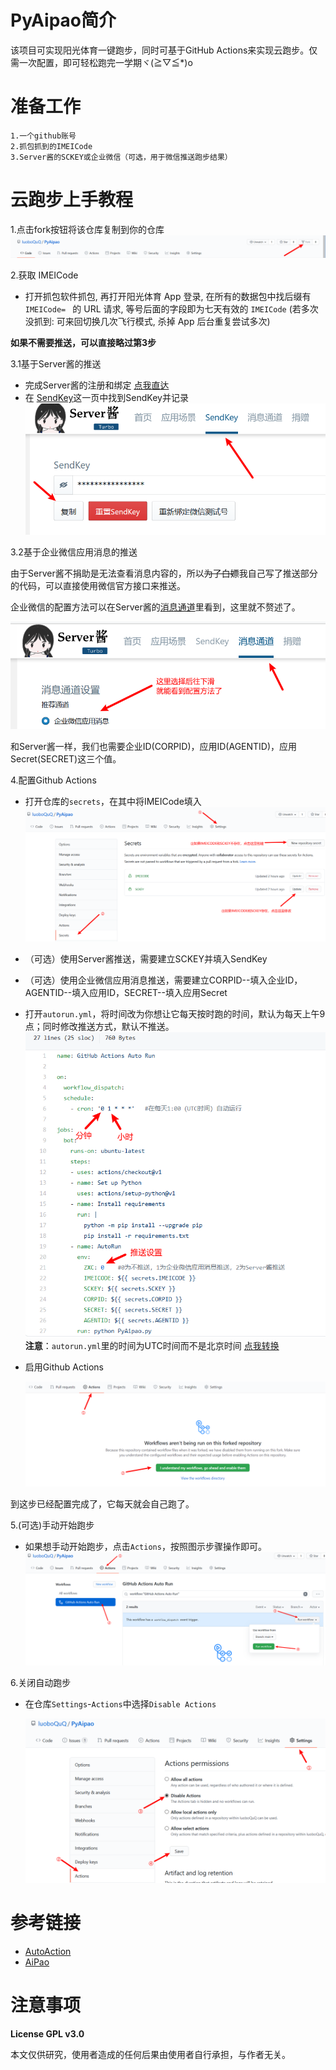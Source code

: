 # PyAipao简介
该项目可实现阳光体育一键跑步，同时可基于GitHub Actions来实现云跑步。仅需一次配置，即可轻松跑完一学期ヾ(≧▽≦*)o
# 准备工作
    1.一个github账号
    2.抓包抓到的IMEICode
    3.Server酱的SCKEY或企业微信（可选，用于微信推送跑步结果）
#  云跑步上手教程

1.点击fork按钮将该仓库复制到你的仓库 
![fork](IMAGE/Fork.png)

2.获取 IMEICode

- 打开抓包软件抓包, 再打开阳光体育 App 登录, 在所有的数据包中找后缀有 `IMEICode= ` 的 URL 请求, 等号后面的字段即为七天有效的 `IMEICode` (若多次没抓到: 可来回切换几次飞行模式, 杀掉 App 后台重复尝试多次)

**如果不需要推送，可以直接略过第3步**

3.1基于Server酱的推送

- 完成Server酱的注册和绑定 [点我直达](http://scf.ftqq.com)
- 在 [SendKey](https://sct.ftqq.com/sendkey)这一页中找到SendKey并记录
![SendKey](IMAGE/SendKey.png)

3.2基于企业微信应用消息的推送

由于Server酱不捐助是无法查看消息内容的，所以~~为了白嫖~~我自己写了推送部分的代码，可以直接使用微信官方接口来推送。

企业微信的配置方法可以在Server酱的[消息通道](https://sct.ftqq.com/forward)里看到，这里就不赘述了。

![weisend](IMAGE/weisend.png)

和Server酱一样，我们也需要企业ID(CORPID)，应用ID(AGENTID)，应用Secret(SECRET)这三个值。

4.配置Github Actions

- 打开仓库的`secrets`，在其中将IMEICode填入
  ![4.1](IMAGE/4.1.png)

- （可选）使用Server酱推送，需要建立SCKEY并填入SendKey

- （可选）使用企业微信应用消息推送，需要建立CORPID--填入企业ID，AGENTID--填入应用ID，SECRET--填入应用Secret

- 打开`autorun.yml`，将时间改为你想让它每天按时跑的时间，默认为每天上午9点；同时修改推送方式，默认不推送。
![4.2](IMAGE/4.2.png)
  **注意**：`autorun.yml`里的时间为UTC时间而不是北京时间 [点我转换](http://www.timebie.com/cn/universalbeijing.php)
  
- 启用Github Actions

  ![workflow](IMAGE/workflow.png)

到这步已经配置完成了，它每天就会自己跑了。

5.(可选)手动开始跑步

- 如果想手动开始跑步，点击`Actions`，按照图示步骤操作即可。
![5.1](IMAGE/5.1.png)

6.关闭自动跑步

- 在仓库`Settings`-`Actions`中选择`Disable Actions`

  ![6.1](IMAGE/6.1.png)

# 参考链接
- [AutoAction](https://github.com/Saujyun/AutoAction)
- [AiPao](https://github.com/LiaoGuoYin/AiPao)

# 注意事项
**License GPL v3.0**

本文仅供研究，使用者造成的任何后果由使用者自行承担，与作者无关。